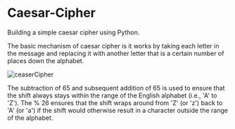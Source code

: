 # Caesar-Cipher
Building a simple caesar cipher using Python.

The basic mechanism of caesar cipher is it works by taking each letter in the message and replacing it with
another letter that is a certain number of places down the alphabet.

![ceaserCipher](https://user-images.githubusercontent.com/57087618/216802729-2d1ef0a5-1f98-4c51-be0b-48ee93aca8e6.png)


The subtraction of 65 and subsequent addition of 65 is used to ensure that the shift always stays within the 
range of the English alphabet (i.e., 'A' to 'Z').
The % 26 ensures that the shift wraps around from 'Z' (or 'z') back to 'A' (or 'a') if the shift would 
otherwise result in a character outside the range of the alphabet.
